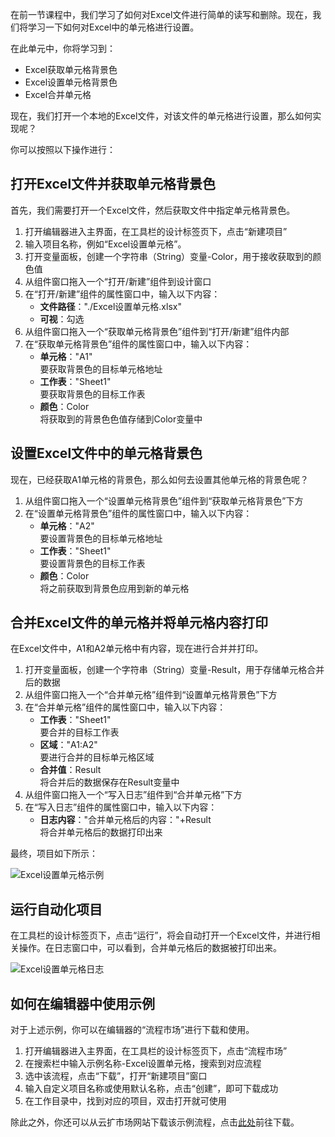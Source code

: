 在前一节课程中，我们学习了如何对Excel文件进行简单的读写和删除。现在，我们将学习一下如何对Excel中的单元格进行设置。

在此单元中，你将学习到：
- Excel获取单元格背景色
- Excel设置单元格背景色
- Excel合并单元格

现在，我们打开一个本地的Excel文件，对该文件的单元格进行设置，那么如何实现呢？

你可以按照以下操作进行：

## 打开Excel文件并获取单元格背景色
首先，我们需要打开一个Excel文件，然后获取文件中指定单元格背景色。
1. 打开编辑器进入主界面，在工具栏的设计标签页下，点击“新建项目”
2. 输入项目名称，例如“Excel设置单元格”。
3. 打开变量面板，创建一个字符串（String）变量-Color，用于接收获取到的颜色值
4. 从组件窗口拖入一个“打开/新建”组件到设计窗口
5. 在“打开/新建”组件的属性窗口中，输入以下内容：
    - **文件路径**："./Excel设置单元格.xlsx"
    - **可视**：勾选
6. 从组件窗口拖入一个“获取单元格背景色”组件到“打开/新建”组件内部
7. 在“获取单元格背景色”组件的属性窗口中，输入以下内容：
    - **单元格**："A1"</br>要获取背景色的目标单元格地址
    - **工作表**："Sheet1"</br>要获取背景色的目标工作表
    - **颜色**：Color</br>将获取到的背景色色值存储到Color变量中

## 设置Excel文件中的单元格背景色
现在，已经获取A1单元格的背景色，那么如何去设置其他单元格的背景色呢？
1. 从组件窗口拖入一个“设置单元格背景色”组件到“获取单元格背景色”下方
2. 在“设置单元格背景色”组件的属性窗口中，输入以下内容：
    - **单元格**："A2"</br>要设置背景色的目标单元格地址
    - **工作表**："Sheet1"</br>要设置背景色的目标工作表
    - **颜色**：Color</br>将之前获取到背景色应用到新的单元格

## 合并Excel文件的单元格并将单元格内容打印
在Excel文件中，A1和A2单元格中有内容，现在进行合并并打印。
1. 打开变量面板，创建一个字符串（String）变量-Result，用于存储单元格合并后的数据
2. 从组件窗口拖入一个“合并单元格”组件到“设置单元格背景色”下方
3. 在“合并单元格”组件的属性窗口中，输入以下内容：
    - **工作表**："Sheet1"</br>要合并的目标工作表
    - **区域**："A1:A2"</br>要进行合并的目标单元格区域
    - **合并值**：Result</br>将合并后的数据保存在Result变量中
4. 从组件窗口拖入一个“写入日志”组件到“合并单元格”下方
5. 在“写入日志”组件的属性窗口中，输入以下内容：
    - **日志内容**："合并单元格后的内容："+Result</br>将合并单元格后的数据打印出来

最终，项目如下所示：

![Excel设置单元格示例](https://docimages.blob.core.chinacloudapi.cn/images/EncooLearn/OfficeExcel/Excel-setTheCell.PNG)

## 运行自动化项目
在工具栏的设计标签页下，点击“运行”，将会自动打开一个Excel文件，并进行相关操作。在日志窗口中，可以看到，合并单元格后的数据被打印出来。

![Excel设置单元格日志](https://docimages.blob.core.chinacloudapi.cn/images/EncooLearn/OfficeExcel/log-setTheCell.PNG)

## 如何在编辑器中使用示例
对于上述示例，你可以在编辑器的“流程市场”进行下载和使用。
1. 打开编辑器进入主界面，在工具栏的设计标签页下，点击“流程市场”
2. 在搜索栏中输入示例名称-Excel设置单元格，搜索到对应流程
3. 选中该流程，点击“下载”，打开“新建项目”窗口
4. 输入自定义项目名称或使用默认名称，点击“创建”，即可下载成功
5. 在工作目录中，找到对应的项目，双击打开就可使用

除此之外，你还可以从云扩市场网站下载该示例流程，点击[此处]()前往下载。
